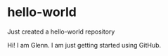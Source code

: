 # hello-world
Just created a hello-world repository

Hi! I am Glenn. I am just getting started using GitHub.
